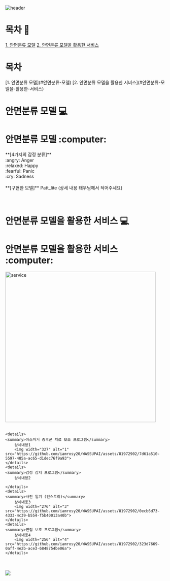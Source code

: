 ![header](https://capsule-render.vercel.app/api?type=slice&color=1478cd&height=225&section=header&animation=fadeIn&text=Step-up%20Project&desc=Member:%20박태우,%20김수현,%20이재익,%20이주완,%20허은영&fontColor=ffffff&fontSize=40&fontAlign=72&fontAlignY=20&descSize=15&descAlign=72&descAlignY=35&rotate=15)

# 목차 :bookmark_tabs:
[1. 안면분류 모델](#안면분류-모델)
[2. 안면분류 모델을 활용한 서비스](#안면분류-모델을-활용한-서비스)
<div>
	<h1>목차</h1>
	[1. 안면분류 모델](#안면분류-모델)
	[2. 안면분류 모델을 활용한 서비스](#안면분류-모델을-활용한-서비스)
</div>

# 안면분류 모델 :computer:
<div>
	<h1>안면분류 모델 :computer:</h1>
	**[4가지의 감정 분류]**<br>
	:angry: Anger<br>
	:relaxed: Happy<br>
	:fearful: Panic<br>
	:cry: Sadness<br><br>
	**[구현한 모델]**
	Patt_lite
	(상세 내용 태우님께서 적어주세요)
</div>
<br><br>

# 안면분류 모델을 활용한 서비스 :computer:
<div>
	<h1>안면분류 모델을 활용한 서비스 :computer:</h1>
	<img width="474" alt="service" src="https://github.com/iamrosy20/WASSUPAI/assets/81972902/7bfeda17-5348-4b05-a2ef-517655d2cf2f"><br><br>

	<details>
	<summary>아스퍼거 증후군 치료 보조 프로그램</summary>
		상세내용1
  		<img width="327" alt="1" src="https://github.com/iamrosy20/WASSUPAI/assets/81972902/7d61a510-5597-485a-ac65-d1dec76f9a93">
	</details>
 	<details>
	<summary>감정 감지 프로그램</summary>
		상세내용2
  		
	</details>
 	<details>
	<summary>사진 일기 (인스토리)</summary>
		상세내용3
  		<img width="276" alt="3" src="https://github.com/iamrosy20/WASSUPAI/assets/81972902/0ecb6d73-4333-4c39-b554-f5b40013a40b">
	</details>
 	<details>
	<summary>면접 보조 프로그램</summary>
		상세내용4
  		<img width="256" alt="4" src="https://github.com/iamrosy20/WASSUPAI/assets/81972902/323d7669-0aff-4e2b-ace3-6848754be06a">
	</details>
</div>
<br><br>

<div>
	<a href="https://www.notion.so/oreumi/2-AI-WASSUP-e67da9b91fcd43dfb05c93344635bae8?pvs=4">
		<img src="https://img.shields.io/badge/Notion-000000?style=flat&logo=Notion&logoColor=white"/>
	</a>
</div>
